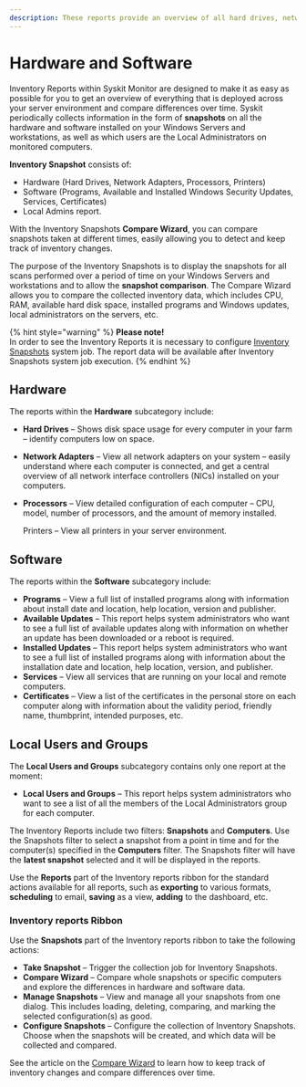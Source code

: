```yaml
---
description: These reports provide an overview of all hard drives, network adapters, processors, programs and printers used in your environment.
---
```


# Hardware and Software

Inventory Reports within Syskit Monitor are designed to make it as easy as possible for you to get an overview of everything that is deployed across your server environment and compare differences over time. Syskit periodically collects information in the form of **snapshots** on all the hardware and software installed on your Windows Servers and workstations, as well as which users are the Local Administrators on monitored computers.

**Inventory Snapshot** consists of:

* Hardware \(Hard Drives, Network Adapters, Processors, Printers\)
* Software \(Programs, Available and Installed Windows Security Updates, Services, Certificates\)
* Local Admins report.

With the Inventory Snapshots **Compare Wizard**, you can compare snapshots taken at different times, easily allowing you to detect and keep track of inventory changes.

The purpose of the Inventory Snapshots is to display the snapshots for all scans performed over a period of time on your Windows Servers and workstations and to allow the **snapshot comparison**. The Compare Wizard allows you to compare the collected inventory data, which includes CPU, RAM, available hard disk space, installed programs and Windows updates, local administrators on the servers, etc.

{% hint style="warning" %}
**Please note!**  
In order to see the Inventory Reports it is necessary to configure [Inventory Snapshots](../../backstage-screen/configuration/options.md#inventory-snapshots) system job. The report data will be available after Inventory Snapshots system job execution.
{% endhint %}

## Hardware

The reports within the **Hardware** subcategory include:

* **Hard Drives** – Shows disk space usage for every computer in your farm – identify computers low on space.
* **Network Adapters** – View all network adapters on your system – easily understand where each computer is connected, and get a central overview of all network interface controllers \(NICs\) installed on your computers.
* **Processors** – View detailed configuration of each computer – CPU, model, number of processors, and the amount of memory installed.

  Printers – View all printers in your server environment.

## Software

The reports within the **Software** subcategory include:

* **Programs** – View a full list of installed programs along with information about install date and location, help location, version and publisher.
* **Available Updates** – This report helps system administrators who want to see a full list of available updates along with information on whether an update has been downloaded or a reboot is required.
* **Installed Updates** – This report helps system administrators who want to see a full list of installed programs along with information about the installation date and location, help location, version, and publisher.
* **Services** – View all services that are running on your local and remote computers.
* **Certificates** – View a list of the certificates in the personal store on each computer along with information about the validity period, friendly name, thumbprint, intended purposes, etc.

## Local Users and Groups

The **Local Users and Groups** subcategory contains only one report at the moment:

* **Local Users and Groups** – This report helps system administrators who want to see a list of all the members of the Local Administrators group for each computer.

The Inventory Reports include two filters: **Snapshots** and **Computers**. Use the Snapshots filter to select a snapshot from a point in time and for the computer\(s\) specified in the **Computers** filter. The Snapshots filter will have the **latest snapshot** selected and it will be displayed in the reports.

Use the **Reports** part of the Inventory reports ribbon for the standard actions available for all reports, such as **exporting** to various formats, **scheduling** to email, **saving** as a view, **adding** to the dashboard, etc.

### Inventory reports Ribbon

Use the **Snapshots** part of the Inventory reports ribbon to take the following actions:

* **Take Snapshot** – Trigger the collection job for Inventory Snapshots.
* **Compare Wizard** – Compare whole snapshots or specific computers and explore the differences in hardware and software data.
* **Manage Snapshots** – View and manage all your snapshots from one dialog. This includes loading, deleting, comparing, and marking the selected configuration\(s\) as good.
* **Configure Snapshots** – Configure the collection of Inventory Snapshots. Choose when the snapshots will be created, and which data will be collected and compared.

See the article on the [Compare Wizard](compare-wizard.md) to learn how to keep track of inventory changes and compare differences over time.

